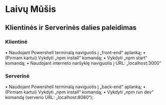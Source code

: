 # Laivų Mūšis
## Klientinės ir Serverinės dalies paleidimas
### Klientinė
• Naudojant Powershell terminalą naviguotis į „front-end“ aplanką;
• (Pirmam kartui) Vykdyti „npm install“ komandą;
• Vykdyti „npm start“ komandą;
• Naudojant interneto naršyklę naviguotis į URL: „localhost:3000“
### Serverinė
• Naudojant Powershell terminalą naviguotis į „back-end“ aplanką;
• (Pirmam kartui) Vykdyti „npm install“ komandą;
• Vykdyti „npm run dev“ komandą (serverio URL: „localhost:8080“);
